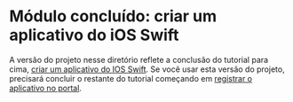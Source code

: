 # <a name="completed-module-create-an-ios-swift-app"></a>Módulo concluído: criar um aplicativo do iOS Swift

A versão do projeto nesse diretório reflete a conclusão do tutorial para cima, [criar um aplicativo do IOS Swift](https://docs.microsoft.com/graph/tutorials/ios-swift?tutorial-step=1). Se você usar esta versão do projeto, precisará concluir o restante do tutorial começando em [registrar o aplicativo no portal](https://docs.microsoft.com/graph/tutorials/ios-swift?tutorial-step=2).
